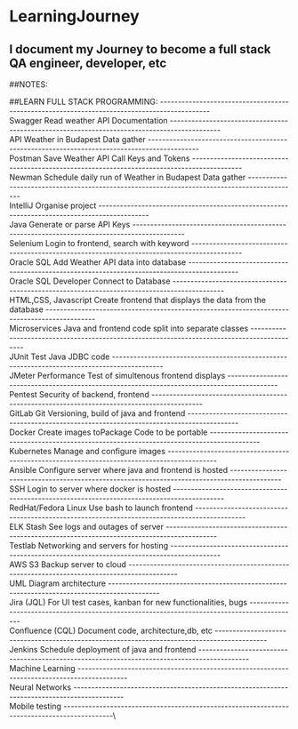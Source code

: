 # LearningJourney
## I document my Journey to become a full stack QA engineer, developer, etc


##NOTES:







##LEARN FULL STACK PROGRAMMING:
\------------------------\--------------------------------------------------------------------\
Swagger                  Read weather API Documentation
\------------------------\--------------------------------------------------------------------\
API                      Weather in Budapest Data gather
\------------------------\--------------------------------------------------------------------\
Postman                  Save Weather API Call Keys and Tokens
\------------------------\--------------------------------------------------------------------\
Newman                   Schedule daily run of Weather in Budapest Data gather
\------------------------\--------------------------------------------------------------------\
IntelliJ                 Organise project
\------------------------\--------------------------------------------------------------------\
Java                     Generate or parse API Keys
\------------------------\--------------------------------------------------------------------\
Selenium                 Login to frontend, search with keyword
\------------------------\--------------------------------------------------------------------\
Oracle SQL               Add Weather API data into database
\------------------------\--------------------------------------------------------------------\
Oracle SQL Developer     Connect to Database
\------------------------\--------------------------------------------------------------------\
HTML,CSS, Javascript    Create frontend that displays the data from the database
\------------------------\--------------------------------------------------------------------\
Microservices           Java and frontend code split into separate classes
\------------------------\--------------------------------------------------------------------\
JUnit                   Test Java JDBC code
\------------------------\--------------------------------------------------------------------\
JMeter                   Performance Test of simultenous frontend displays
\------------------------\--------------------------------------------------------------------\
Pentest                  Security of backend, frontend
\------------------------\--------------------------------------------------------------------\
GitLab                   Git Versioning, build of java and frontend
\------------------------\--------------------------------------------------------------------\
Docker                   Create images toPackage Code to be portable
\------------------------\--------------------------------------------------------------------\
Kubernetes               Manage and configure images
\------------------------\--------------------------------------------------------------------\
Ansible                  Configure server where java and frontend is hosted
\------------------------\--------------------------------------------------------------------\
SSH                      Login to server where docker is hosted
\------------------------\--------------------------------------------------------------------\
RedHat/Fedora Linux      Use bash to launch frontend
\------------------------\--------------------------------------------------------------------\
ELK Stash                See logs and outages of server
\------------------------\--------------------------------------------------------------------\
Testlab                  Networking and servers for hosting
\------------------------\--------------------------------------------------------------------\
AWS S3                   Backup server to cloud
\------------------------\--------------------------------------------------------------------\
UML                      Diagram architecture
\------------------------\--------------------------------------------------------------------\
Jira                     (JQL) For UI test cases, kanban for new functionalities, bugs
\------------------------\--------------------------------------------------------------------\
Confluence               (CQL) Document code, architecture,db, etc
\------------------------\--------------------------------------------------------------------\
Jenkins                   Schedule deployment of java and frontend
\------------------------\--------------------------------------------------------------------\
Machine Learning
\------------------------\--------------------------------------------------------------------\
Neural Networks
\------------------------\--------------------------------------------------------------------\
Mobile testing
\------------------------\--------------------------------------------------------------------\

